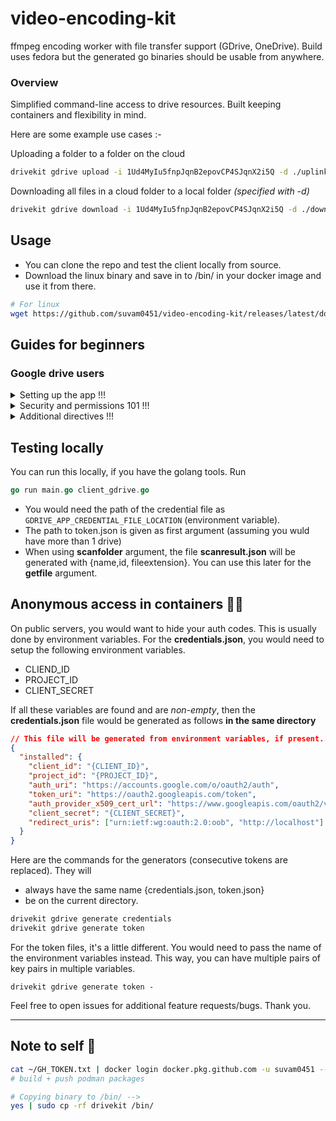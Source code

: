 # video-encoding-kit

ffmpeg encoding worker with file transfer support (GDrive, OneDrive). Build uses fedora but the generated go binaries should be usable from anywhere.

### Overview

Simplified command-line access to drive resources. Built keeping containers and flexibility in mind.

Here are some example use cases :-

Uploading a folder to a folder on the cloud

```sh
drivekit gdrive upload -i 1Ud4MyIu5fnpJqnB2epovCP4SJqnX2i5Q -d ./uplink
```

Downloading all files in a cloud folder to a local folder _(specified with -d)_

```sh
drivekit gdrive download -i 1Ud4MyIu5fnpJqnB2epovCP4SJqnX2i5Q -d ./downlink
```

## Usage

- You can clone the repo and test the client locally from source.
- Download the linux binary and save in to /bin/ in your docker image and use it from there.

```sh
# For linux
wget https://github.com/suvam0451/video-encoding-kit/releases/latest/download/drivekit
```

## Guides for beginners

### Google drive users

<details>
<summary>Setting up the app !!!</summary>

Registering an app for Google drive API should give you a `credentials.json` file as shown below. Choose Installed/Desktop app when opted.

```json
{
  "installed": {
    "client_id": "XYZ",
    "project_id": "quickstart-XYZ",
    "auth_uri": "https://accounts.google.com/o/oauth2/auth",
    "token_uri": "https://oauth2.googleapis.com/token",
    "auth_provider_x509_cert_url": "https://www.googleapis.com/oauth2/v1/certs",
    "client_secret": "XYZ",
    "redirect_uris": ["urn:ietf:wg:oauth:2.0:oob", "http://localhost"]
  }
}
```

Also, you would get the following `token.json` file when you provide your application access to your drive(s).

```json
{
  "access_token": "XYZ",
  "refresh_token": "XYZ",
  "scope": "https://www.googleapis.com/auth/drive",
  "token_type": "Bearer",
  "expiry_date": 1589726976058
}
```

</details>

<details>
<summary>Security and permissions 101 !!!</summary>
</details>

<details>
<summary>Additional directives !!!</summary>
</details>

## Testing locally

You can run this locally, if you have the golang tools. Run

```go
go run main.go client_gdrive.go
```

- You would need the path of the credential file as `GDRIVE_APP_CREDENTIAL_FILE_LOCATION` (environment variable).
- The path to token.json is given as first argument (assuming you wuld have more than 1 drive)
- When using **scanfolder** argument, the file **scanresult.json** will be generated with {name,id, fileextension}. You can use this later for the **getfile** argument.

## Anonymous access in containers 🕵🏿

On public servers, you would want to hide your auth codes. This is usually done by environment variables. For the **credentials.json**, you would need to setup the following environment variables.

- CLIEND_ID
- PROJECT_ID
- CLIENT_SECRET

If all these variables are found and are _non-empty_, then the **credentials.json** file would be generated as follows **in the same directory**

```json
// This file will be generated from environment variables, if present...
{
  "installed": {
    "client_id": "{CLIENT_ID}",
    "project_id": "{PROJECT_ID}",
    "auth_uri": "https://accounts.google.com/o/oauth2/auth",
    "token_uri": "https://oauth2.googleapis.com/token",
    "auth_provider_x509_cert_url": "https://www.googleapis.com/oauth2/v1/certs",
    "client_secret": "{CLIENT_SECRET}",
    "redirect_uris": ["urn:ietf:wg:oauth:2.0:oob", "http://localhost"]
  }
}
```

Here are the commands for the generators (consecutive tokens are replaced). They will

- always have the same name {credentials.json, token.json}
- be on the current directory.

```bash
drivekit gdrive generate credentials
drivekit gdrive generate token
```

For the token files, it's a little different. You would need to pass the name of the environment variables instead.
This way, you can have multiple pairs of key pairs in multiple variables.

```
drivekit gdrive generate token -
```

Feel free to open issues for additional feature requests/bugs. Thank you.

---

## Note to self 📝

```sh
cat ~/GH_TOKEN.txt | docker login docker.pkg.github.com -u suvam0451 --password-stdin
# build + push podman packages

# Copying binary to /bin/ -->
yes | sudo cp -rf drivekit /bin/
```
